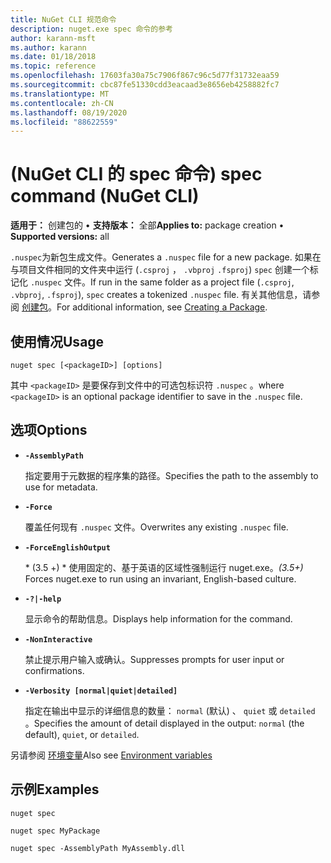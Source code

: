 ```yaml
---
title: NuGet CLI 规范命令
description: nuget.exe spec 命令的参考
author: karann-msft
ms.author: karann
ms.date: 01/18/2018
ms.topic: reference
ms.openlocfilehash: 17603fa30a75c7906f867c96c5d77f31732eaa59
ms.sourcegitcommit: cbc87fe51330cdd3eacaad3e8656eb4258882fc7
ms.translationtype: MT
ms.contentlocale: zh-CN
ms.lasthandoff: 08/19/2020
ms.locfileid: "88622559"
---
```

# <a name="spec-command-nuget-cli"></a><span data-ttu-id="a72c8-103"> (NuGet CLI 的 spec 命令) </span><span class="sxs-lookup"><span data-stu-id="a72c8-103">spec command (NuGet CLI)</span></span>

<span data-ttu-id="a72c8-104">**适用于：** 创建包的 &bullet; **支持版本：** 全部</span><span class="sxs-lookup"><span data-stu-id="a72c8-104">**Applies to:** package creation &bullet; **Supported versions:** all</span></span>

<span data-ttu-id="a72c8-105">`.nuspec`为新包生成文件。</span><span class="sxs-lookup"><span data-stu-id="a72c8-105">Generates a `.nuspec` file for a new package.</span></span> <span data-ttu-id="a72c8-106">如果在与项目文件相同的文件夹中运行 (`.csproj` ， `.vbproj` `.fsproj`) `spec` 创建一个标记化 `.nuspec` 文件。</span><span class="sxs-lookup"><span data-stu-id="a72c8-106">If run in the same folder as a project file (`.csproj`, `.vbproj`, `.fsproj`), `spec` creates a tokenized `.nuspec` file.</span></span> <span data-ttu-id="a72c8-107">有关其他信息，请参阅 [创建包](../../create-packages/creating-a-package.md)。</span><span class="sxs-lookup"><span data-stu-id="a72c8-107">For additional information, see [Creating a Package](../../create-packages/creating-a-package.md).</span></span>

## <a name="usage"></a><span data-ttu-id="a72c8-108">使用情况</span><span class="sxs-lookup"><span data-stu-id="a72c8-108">Usage</span></span>

```cli
nuget spec [<packageID>] [options]
```

<span data-ttu-id="a72c8-109">其中 `<packageID>` 是要保存到文件中的可选包标识符 `.nuspec` 。</span><span class="sxs-lookup"><span data-stu-id="a72c8-109">where `<packageID>` is an optional package identifier to save in the `.nuspec` file.</span></span>

## <a name="options"></a><span data-ttu-id="a72c8-110">选项</span><span class="sxs-lookup"><span data-stu-id="a72c8-110">Options</span></span>

- **`-AssemblyPath`**

  <span data-ttu-id="a72c8-111">指定要用于元数据的程序集的路径。</span><span class="sxs-lookup"><span data-stu-id="a72c8-111">Specifies the path to the assembly to use for metadata.</span></span>

- **`-Force`**

  <span data-ttu-id="a72c8-112">覆盖任何现有 `.nuspec` 文件。</span><span class="sxs-lookup"><span data-stu-id="a72c8-112">Overwrites any existing `.nuspec` file.</span></span>


- **`-ForceEnglishOutput`**

  <span data-ttu-id="a72c8-113">\* (3.5 +) \* 使用固定的、基于英语的区域性强制运行 nuget.exe。</span><span class="sxs-lookup"><span data-stu-id="a72c8-113">*(3.5+)* Forces nuget.exe to run using an invariant, English-based culture.</span></span>

- **`-?|-help`**

  <span data-ttu-id="a72c8-114">显示命令的帮助信息。</span><span class="sxs-lookup"><span data-stu-id="a72c8-114">Displays help information for the command.</span></span>

- **`-NonInteractive`**

  <span data-ttu-id="a72c8-115">禁止提示用户输入或确认。</span><span class="sxs-lookup"><span data-stu-id="a72c8-115">Suppresses prompts for user input or confirmations.</span></span>

- **`-Verbosity [normal|quiet|detailed]`**

  <span data-ttu-id="a72c8-116">指定在输出中显示的详细信息的数量： `normal` (默认) 、 `quiet` 或 `detailed` 。</span><span class="sxs-lookup"><span data-stu-id="a72c8-116">Specifies the amount of detail displayed in the output: `normal` (the default), `quiet`, or `detailed`.</span></span>

<span data-ttu-id="a72c8-117">另请参阅 [环境变量](cli-ref-environment-variables.md)</span><span class="sxs-lookup"><span data-stu-id="a72c8-117">Also see [Environment variables](cli-ref-environment-variables.md)</span></span>

## <a name="examples"></a><span data-ttu-id="a72c8-118">示例</span><span class="sxs-lookup"><span data-stu-id="a72c8-118">Examples</span></span>

```cli
nuget spec

nuget spec MyPackage

nuget spec -AssemblyPath MyAssembly.dll
```
